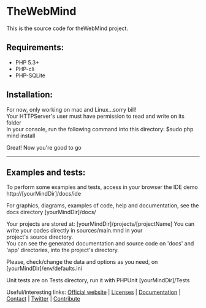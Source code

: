 TheWebMind
===============================================
This is the source code for theWebMind project.

Requirements:
---------
* PHP 5.3+
* PHP-cli
* PHP-SQLite

Installation:
-------------
For now, only working on mac and Linux...sorry bill!  
Your HTTPServer's user must have permission to read and write on its folder  
In your console, run the following command into this directory:
		$sudo php mind install

Great! Now you're good to go

* * *

Examples and tests:
-------------
To perform some examples and tests, access in your browser
the IDE demo
	http://[yourMindDir]/docs/ide

For graphics, diagrams, examples of code, help and documentation, see
the docs directory
	[yourMindDir]/docs/

Your projects are stored at:
	[yourMindDir]/projects/[projectName]
You can write your codes directly in sources/main.mnd in your  
project's source directory.  
You can see the generated documentation and source code on 'docs' and  
'app' directories, into the project's directory.

Please, check/change the data and options as you need, on
	[yourMindDir]/env/defaults.ini

Unit tests are on Tests directory, run it with PHPUnit
	[yourMindDir]/Tests

Useful/interesting links:
[Official website](http://thewebmind.org "theWebMind") |
[Licenses](https://github.com/felipenmoura/theWebMind/blob/master/licenses/mind3rd.license, "Licenses") |
[Documentation](http://docs.thewebmind.org "documentation") |
[Contact](mailto:contact@thewebmind.org "contact") |
[Twitter](http://twitter.com/thewebmind "twitter") | 
[Contribute](http://thewebmind.org/contribute "Contribute")
